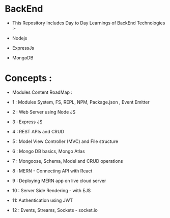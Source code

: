 # BackEnd

- This Repository Includes Day to Day Learnings of BackEnd Technologies :-

- Nodejs
- ExpressJs
- MongoDB

# Concepts :

- Modules Content RoadMap :

- 1 : Modules System, FS, REPL, NPM, Package.json , Event Emitter
- 2 : Web Server using Node JS
- 3 : Express JS
- 4 : REST APIs and CRUD
- 5 : Model View Controller (MVC) and File structure
- 6 : Mongo DB basics, Mongo Atlas
- 7 : Mongoose, Schema, Model and CRUD operations
- 8 : MERN - Connecting API with React
- 9 : Deploying MERN app on live cloud server
- 10 : Server Side Rendering - with EJS
- 11: Authentication using JWT
- 12 : Events, Streams, Sockets - socket.io
